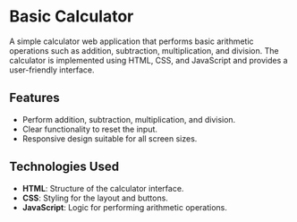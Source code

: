 # Basic Calculator

A simple calculator web application that performs basic arithmetic operations such as addition, subtraction, multiplication, and division. The calculator is implemented using HTML, CSS, and JavaScript and provides a user-friendly interface.

## Features

- Perform addition, subtraction, multiplication, and division.
- Clear functionality to reset the input.
- Responsive design suitable for all screen sizes.

## Technologies Used

- **HTML**: Structure of the calculator interface.
- **CSS**: Styling for the layout and buttons.
- **JavaScript**: Logic for performing arithmetic operations.
